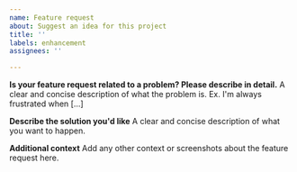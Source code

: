 ```yaml
---
name: Feature request
about: Suggest an idea for this project
title: ''
labels: enhancement
assignees: ''

---
```


**Is your feature request related to a problem? Please describe in detail.**
A clear and concise description of what the problem is. Ex. I'm always frustrated when [...]

**Describe the solution you'd like**
A clear and concise description of what you want to happen.

**Additional context**
Add any other context or screenshots about the feature request here.

